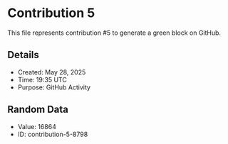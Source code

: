 # Contribution 5

This file represents contribution #5 to generate a green block on GitHub.

## Details
- Created: May 28, 2025
- Time: 19:35 UTC
- Purpose: GitHub Activity

## Random Data
- Value: 16864
- ID: contribution-5-8798
